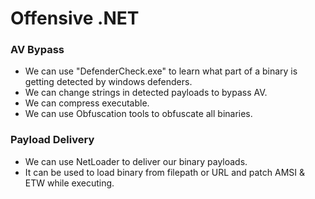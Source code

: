 # Offensive .NET
### AV Bypass
- We can use "DefenderCheck.exe" to learn what part of a binary is getting detected by windows defenders.
- We can change strings in detected payloads to bypass AV.
- We can compress executable.
- We can use Obfuscation tools to obfuscate all binaries.

### Payload Delivery
- We can use NetLoader to deliver our binary payloads.
- It can be used to load binary from filepath or URL and patch AMSI & ETW while executing.

